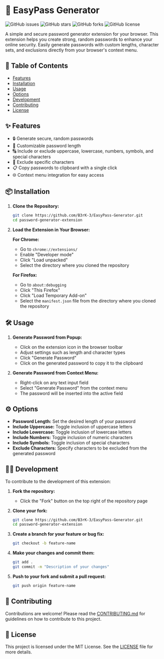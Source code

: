 # 🚀 EasyPass Generator

![GitHub issues](https://img.shields.io/github/issues/B3rK-3/EasyPass-Generator)
![GitHub stars](https://img.shields.io/github/stars/B3rK-3/EasyPass-Generator)
![GitHub forks](https://img.shields.io/github/forks/B3rK-3/EasyPass-Generator)
![GitHub license](https://img.shields.io/github/license/B3rK-3/EasyPass-Genrator)

A simple and secure password generator extension for your browser. This extension helps you create strong, random passwords to enhance your online security. Easily generate passwords with custom lengths, character sets, and exclusions directly from your browser's context menu.

## 📜 Table of Contents

- [Features](#features)
- [Installation](#installation)
- [Usage](#usage)
- [Options](#options)
- [Development](#development)
- [Contributing](#contributing)
- [License](#license)

## ✨ Features

- 🔒 Generate secure, random passwords
- 📏 Customizable password length
- 🔠 Include or exclude uppercase, lowercase, numbers, symbols, and special characters
- 📝 Exclude specific characters
- 📋 Copy passwords to clipboard with a single click
- 🌐 Context menu integration for easy access

## 📦 Installation

1. **Clone the Repository:**
   ```bash
   git clone https://github.com/B3rK-3/EasyPass-Generator.git
   cd password-generator-extension
   ```

2. **Load the Extension in Your Browser:**

   **For Chrome:**
   - Go to `chrome://extensions/`
   - Enable "Developer mode"
   - Click "Load unpacked"
   - Select the directory where you cloned the repository

   **For Firefox:**
   - Go to `about:debugging`
   - Click "This Firefox"
   - Click "Load Temporary Add-on"
   - Select the `manifest.json` file from the directory where you cloned the repository

## 🛠️ Usage

1. **Generate Password from Popup:**
   - Click on the extension icon in the browser toolbar
   - Adjust settings such as length and character types
   - Click "Generate Password"
   - Click on the generated password to copy it to the clipboard

2. **Generate Password from Context Menu:**
   - Right-click on any text input field
   - Select "Generate Password" from the context menu
   - The password will be inserted into the active field

## ⚙️ Options

- **Password Length:** Set the desired length of your password
- **Include Uppercase:** Toggle inclusion of uppercase letters
- **Include Lowercase:** Toggle inclusion of lowercase letters
- **Include Numbers:** Toggle inclusion of numeric characters
- **Include Symbols:** Toggle inclusion of special characters
- **Exclude Characters:** Specify characters to be excluded from the generated password

## 🧑‍💻 Development

To contribute to the development of this extension:

1. **Fork the repository:**
   - Click the "Fork" button on the top right of the repository page

2. **Clone your fork:**
   ```bash
   git clone https://github.com/B3rK-3/EasyPass-Generator.git
   cd password-generator-extension
   ```

3. **Create a branch for your feature or bug fix:**
   ```bash
   git checkout -b feature-name
   ```

4. **Make your changes and commit them:**
   ```bash
   git add .
   git commit -m "Description of your changes"
   ```

5. **Push to your fork and submit a pull request:**
   ```bash
   git push origin feature-name
   ```

## 🤝 Contributing

Contributions are welcome! Please read the [CONTRIBUTING.md](CONTRIBUTING.md) for guidelines on how to contribute to this project.

## 📄 License

This project is licensed under the MIT License. See the [LICENSE](LICENSE) file for more details.
